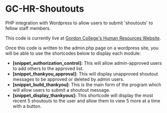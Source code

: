 # GC-HR-Shoutouts
PHP integration with Wordpress to allow users to submit 'shoutouts' to fellow staff members.

This code is currently live at <a href='https://humanresources.gordon.edu'>Gordon College's Human Resources Website</a>.

Once this code is written to the admin.php page on a wordpress site, you will be able to use the shortcodes below to display each module:
<ul>
  <li><b>[snippet_authorization_control]:</b> This will allow admin-approved users to add others to the approved list.
  <li><b>[snippet_thankyou_approval]:</b> This will display unapproved shoutout messages to be approved or deleted by admin users.
  <li><b>[snippet_build_thankyou]:</b> This is the main form of the program which will allow users to submit a shoutout message.
  <li><b>[snippet_display_thankyous]:</b> This shortcode will display the most recent 5 shoutouts to the user and allow them to view 5 more at a time with a button.
